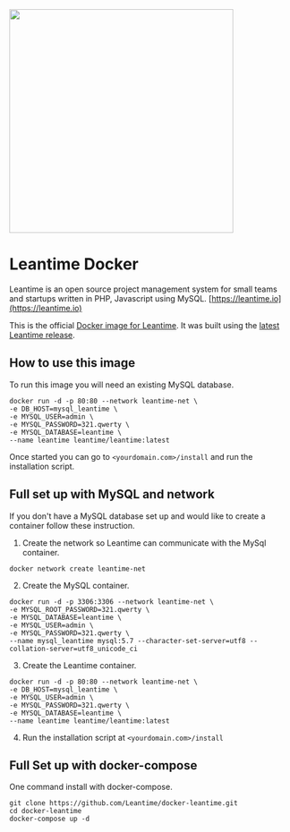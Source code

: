 
<img src="https://leantime.io/logos/leantime-logo-transparentBg-landscape-1500.png" width="400"/>

# Leantime Docker #

Leantime is an open source project management system for small teams and startups written in PHP, Javascript using MySQL. [https://leantime.io](https://leantime.io)

This is the official <a href="https://hub.docker.com/r/leantime/leantime">Docker image for Leantime</a>. It was built using the <a href="https://github.com/Leantime/leantime/releases">latest Leantime release</a>.


## How to use this image

To run this image you will need an existing MySQL database. 

```
docker run -d -p 80:80 --network leantime-net \
-e DB_HOST=mysql_leantime \
-e MYSQL_USER=admin \
-e MYSQL_PASSWORD=321.qwerty \
-e MYSQL_DATABASE=leantime \
--name leantime leantime/leantime:latest
```
Once started you can go to `<yourdomain.com>/install` and run the installation script.

## Full set up with MySQL and network

If you don't have a MySQL database set up and would like to create a container follow these instruction.

1. Create the network so Leantime can communicate with the MySql container.

```
docker network create leantime-net
```

2. Create the MySQL container.

```
docker run -d -p 3306:3306 --network leantime-net \
-e MYSQL_ROOT_PASSWORD=321.qwerty \
-e MYSQL_DATABASE=leantime \
-e MYSQL_USER=admin \
-e MYSQL_PASSWORD=321.qwerty \
--name mysql_leantime mysql:5.7 --character-set-server=utf8 --collation-server=utf8_unicode_ci
```

3. Create the Leantime container.

```
docker run -d -p 80:80 --network leantime-net \
-e DB_HOST=mysql_leantime \
-e MYSQL_USER=admin \
-e MYSQL_PASSWORD=321.qwerty \
-e MYSQL_DATABASE=leantime \
--name leantime leantime/leantime:latest
```

4. Run the installation script at `<yourdomain.com>/install`

## Full Set up with docker-compose

One command install with docker-compose.

```
git clone https://github.com/Leantime/docker-leantime.git
cd docker-leantime
docker-compose up -d
```

